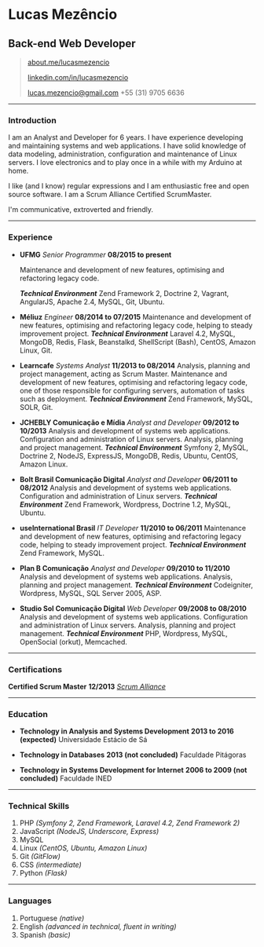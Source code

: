 # Lucas Mezêncio
## Back-end Web Developer

> [about.me/lucasmezencio](http://about.me/lucasmezencio)
>
> [linkedin.com/in/lucasmezencio](http://linkedin.com/in/lucasmezencio)
>
> [lucas.mezencio@gmail.com](mailto:lucas.mezencio@gmail.com)
> +55 (31) 9705 6636

------
### Introduction

I am an Analyst and Developer for 6 years.
I have experience developing and maintaining systems and web applications.
I have solid knowledge of data modeling, administration, configuration and maintenance of Linux servers.
I love electronics and to play once in a while with my Arduino at home.

I like (and I know) regular expressions and I am enthusiastic free and open source software.
I am a Scrum Alliance Certified ScrumMaster.

I'm communicative, extroverted and friendly.

------
### Experience

* **UFMG** *Senior Programmer* __08/2015 to present__

    Maintenance and development of new features, optimising and refactoring legacy code.

    ***Technical Environment*** Zend Framework 2, Doctrine 2, Vagrant, AngularJS, Apache 2.4, MySQL, Git, Ubuntu.

* **Méliuz** *Engineer* __08/2014 to 07/2015__
    Maintenance and development of new features, optimising and refactoring legacy code, helping to steady improvement project.
    ***Technical Environment*** Laravel 4.2, MySQL, MongoDB, Redis, Flask, Beanstalkd, ShellScript (Bash), CentOS, Amazon Linux, Git.

* **Learncafe** *Systems Analyst* __11/2013 to 08/2014__
    Analysis, planning and project management, acting as Scrum Master.
    Maintenance and development of new features, optimising and refactoring legacy code, one of those responsible for configuring servers, automation of tasks such as deployment.
    ***Technical Environment*** Zend Framework, MySQL, SOLR, Git.

* **JCHEBLY Comunicação e Mídia** *Analyst and Developer* __09/2012 to 10/2013__
    Analysis and development of systems web applications.
    Configuration and administration of Linux servers.
    Analysis, planning and project management.
    ***Technical Environment*** Symfony 2, MySQL, Doctrine 2, NodeJS, ExpressJS, MongoDB, Redis, Ubuntu, CentOS, Amazon Linux.

* **Bolt Brasil Comunicação Digital** *Analyst and Developer* __06/2011 to 08/2012__
    Analysis and development of systems web applications.
    Configuration and administration of Linux servers.
    ***Technical Environment*** Zend Framework, Wordpress, Doctrine 1.2, MySQL, Ubuntu.

* **useInternational Brasil** *IT Developer* __11/2010 to 06/2011__
    Maintenance and development of new features, optimising and refactoring legacy code, helping to steady improvement project.
    ***Technical Environment*** Zend Framework, MySQL.

* **Plan B Comunicação** *Analyst and Developer* __09/2010 to 11/2010__
    Analysis and development of systems web applications.
    Analysis, planning and project management.
    ***Technical Environment*** Codeigniter, Wordpress, MySQL, SQL Server 2005, ASP.

* **Studio Sol Comunicação Digital** *Web Developer* __09/2008 to 08/2010__
    Analysis and development of systems web applications.
    Configuration and administration of Linux servers.
    Analysis, planning and project management.
    ***Technical Environment*** PHP, Wordpress, MySQL, OpenSocial (orkut), Memcached.

------
### Certifications

**Certified Scrum Master** __12/2013__
    [*Scrum Alliance*](http://www.scrumalliance.org/community/profile/lmezencio)

------
### Education

* **Technology in Analysis and Systems Development** __2013 to 2016 (expected)__
    Universidade Estácio de Sá

* **Technology in Databases** __2013 (not concluded)__
    Faculdade Pitágoras

* **Technology in Systems Development for Internet** __2006 to 2009 (not concluded)__
    Faculdade INED

------
### Technical Skills

1. PHP *(Symfony 2, Zend Framework, Laravel 4.2, Zend Framework 2)*
2. JavaScript *(NodeJS, Underscore, Express)*
3. MySQL
4. Linux *(CentOS, Ubuntu, Amazon Linux)*
5. Git *(GitFlow)*
6. CSS *(intermediate)*
7. Python *(Flask)*

------
### Languages

1. Portuguese *(native)*
2. English *(advanced in technical, fluent in writing)*
3. Spanish *(basic)*
